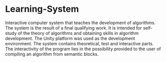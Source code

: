 # Learning-System
Interactive computer system that teaches the development of algorithms.
The system is the result of a final qualifying work.
It is intended for self-study of the theory of algorithms and obtaining skills in algorithm development.
The Unity platform was used as the development environment.
The system contains theoretical, test and interactive parts.
The interactivity of the program lies in the possibility provided to the user of compiling an algorithm from semantic blocks.
